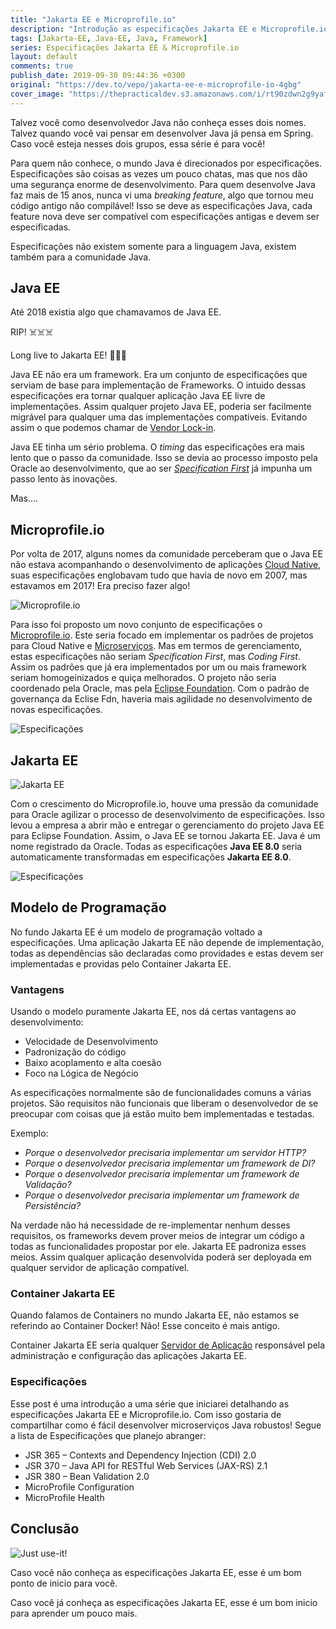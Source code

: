 ```yaml
---
title: "Jakarta EE e Microprofile.io"
description: "Introdução as especificações Jakarta EE e Microprofile.io"
tags: [Jakarta-EE, Java-EE, Java, Framework]
series: Especificações Jakarta EE & Microprofile.io
layout: default
comments: true
publish_date: 2019-09-30 09:44:36 +0300
original: "https://dev.to/vepo/jakarta-ee-e-microprofile-io-4gbg"
cover_image: "https://thepracticaldev.s3.amazonaws.com/i/rt90zdwn2g9yaf3hifpl.jpeg"
---
```


<p>Talvez você como desenvolvedor Java não conheça esses dois nomes. Talvez quando você vai pensar em desenvolver Java
    já pensa em Spring. Caso você esteja nesses dois grupos, essa série é para você!</p>

<!--more-->

<p>Para quem não conhece, o mundo Java é direcionados por especificações. Especificações são coisas as vezes um pouco
    chatas, mas que nos dão uma segurança enorme de desenvolvimento. Para quem desenvolve Java faz mais de 15 anos,
    nunca vi uma <i>breaking feature</i>, algo que tornou meu código antigo não compilável! Isso se deve as especificações
    Java, cada feature nova deve ser compatível com especificações antigas e devem ser especificadas.</p>
<p>Especificações não existem somente para a linguagem Java, existem também para a comunidade Java. </p>

<h2>Java EE</h2>

<p>Até 2018 existia algo que chamavamos de Java EE. </p>
<p>RIP! ☠️☠️☠️ </p>
<p>Long live to Jakarta EE! 👑👑👑</p>
<p>Java EE não era um framework. Era um conjunto de especificações que serviam de base para implementação de Frameworks.
    O intuido dessas especificações era tornar qualquer aplicação Java EE livre de implementações. Assim qualquer
    projeto Java EE, poderia ser facilmente migrável para qualquer uma das implementações compatíveis. Evitando assim o
    que podemos chamar de <a href="https://en.wikipedia.org/wiki/Vendor_lock-in">Vendor Lock-in</a>.</p>
<p>Java EE tinha um sério problema. O <i>timing</i> das especificações era mais lento que o passo da comunidade. Isso se
    devia ao processo imposto pela Oracle ao desenvolvimento, que ao ser <a
        href="https://www.oracle.com/java/technologies/java-ee-glance.html"><i>Specification First</i></a> já impunha um
    passo lento às inovações.</p>
<p>Mas....</p>

<h2>Microprofile.io</h2>

<p>Por volta de 2017, alguns nomes da comunidade perceberam que o Java EE não estava acompanhando o desenvolvimento de
    aplicações <a href="https://12factor.net/pt_br/">Cloud Native</a>, suas especificações englobavam tudo que havia de
    novo em 2007, mas estavamos em 2017! Era preciso fazer algo! </p>

<div class="image-box">
    <img src="https://thepracticaldev.s3.amazonaws.com/i/eidzpplis9ehe42q46z6.png" alt="Microprofile.io" />
</div>

<p>Para isso foi proposto um novo conjunto de especificações o <a href="https://microprofile.io/">Microprofile.io</a>.
    Este seria focado em implementar os padrões de projetos para Cloud Native e <a
        href="https://microservices.io/">Microserviços</a>. Mas em termos de gerenciamento, estas especificações não
    seriam <i>Specification First</i>, mas <i>Coding First</i>. Assim os padrões que já era implementados por um ou mais
    framework seriam homogeinizados e quiça melhorados. O projeto não seria coordenado pela Oracle, mas pela <a
        href="https://twitter.com/EclipseFdn">Eclipse Foundation</a>. Com o padrão de governança da Eclise Fdn, haveria
    mais agilidade no desenvolvimento de novas especificações.</p>

<div class="image-box">
    <img src="https://thepracticaldev.s3.amazonaws.com/i/yzjn0p8qop27l9n5ff2s.png" alt="Especificações" />
</div>

<h2>Jakarta EE</h2>

<div class="image-box">
    <img src="https://thepracticaldev.s3.amazonaws.com/i/3m3hhtorm5c8kdgc2nvs.jpg" alt="Jakarta EE" />
</div>

<p>Com o crescimento do Microprofile.io, houve uma pressão da comunidade para Oracle agilizar o processo de
    desenvolvimento de especificações. Isso levou a empresa a abrir mão e entregar o gerenciamento do projeto Java EE
    para Eclipse Foundation. Assim, o Java EE se tornou Jakarta EE. Java é um nome registrado da Oracle. Todas as
    especificações <b>Java EE 8.0</b> seria automaticamente transformadas em especificações <b>Jakarta EE 8.0</b>.</p>

<div class="image-box">
    <img src="https://thepracticaldev.s3.amazonaws.com/i/r7qdl78m7mz01hyrc9vp.png" alt="Especificações" />
</div>

<h2>Modelo de Programação</h2>

<p>No fundo Jakarta EE é um modelo de programação voltado a especificações. Uma aplicação Jakarta EE não depende de
    implementação, todas as dependências são declaradas como providades e estas devem ser implementadas e providas pelo
    Container Jakarta EE. </p>

<h3>Vantagens</h3>
<p>Usando o modelo puramente Jakarta EE, nos dá certas vantagens ao desenvolvimento:
<ul>
    <li>Velocidade de Desenvolvimento</li>
    <li>Padronização do código</li>
    <li>Baixo acoplamento e alta coesão</li>
    <li>Foco na Lógica de Negócio</li>
</ul>
</p>
<p>As especificações normalmente são de funcionalidades comuns a várias projetos. São requisitos não funcionais que
    liberam o desenvolvedor de se preocupar com coisas que já estão muito bem implementadas e testadas. </p>

<p>Exemplo:
<ul>
    <li><i>Porque o desenvolvedor precisaria implementar um servidor HTTP?</i></li>
    <li><i>Porque o desenvolvedor precisaria implementar um framework de DI?</i></li>
    <li><i>Porque o desenvolvedor precisaria implementar um framework de Validação?</i></li>
    <li><i>Porque o desenvolvedor precisaria implementar um framework de Persistência?</i></li>
</ul>
</p>

<p>Na verdade não há necessidade de re-implementar nenhum desses requisitos, os frameworks devem prover meios de
    integrar um código a todas as funcionalidades propostar por ele. Jakarta EE padroniza esses meios. Assim qualquer
    aplicação desenvolvida poderá ser deployada em qualquer servidor de aplicação compatível.</p>

<h3>Container Jakarta EE</h3>

<p>Quando falamos de Containers no mundo Jakarta EE, não estamos se referindo ao Container Docker! Não! Esse conceito é
    mais antigo. </p>

<p>Container Jakarta EE seria qualquer <a href="https://pt.wikipedia.org/wiki/Servidor_de_aplica%C3%A7%C3%A3o">Servidor
        de Aplicação</a> responsável pela administração e configuração das aplicações Jakarta EE.</p>

<h3>Especificações</h3>

<p>Esse post é uma introdução a uma série que iniciarei detalhando as especificações Jakarta EE e Microprofile.io. Com
    isso gostaria de compartilhar como é fácil desenvolver microserviços Java robustos! Segue a lista de Especificações
    que planejo abranger:
<ul>
    <li>JSR 365 – Contexts and Dependency Injection (CDI) 2.0</li>
    <li>JSR 370 – Java API for RESTful Web Services (JAX-RS) 2.1</li>
    <li>JSR 380 – Bean Validation 2.0</li>
    <li>MicroProfile Configuration</li>
    <li>MicroProfile Health</li>
</ul>
</p>

<h2>Conclusão</h2>

<div class="image-box">
    <img src="https://thepracticaldev.s3.amazonaws.com/i/1aed10d6upbh2rmvhdo8.jpg" alt="Just use-it!" />
</div>

<p>Caso você não conheça as especificações Jakarta EE, esse é um bom ponto de inicio para você.</p>

<p>Caso você já conheça as especificações Jakarta EE, esse é um bom inicio para aprender um pouco mais.</p>